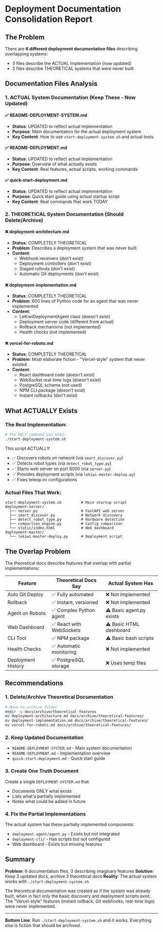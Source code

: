 # Deployment Documentation Consolidation Report

## The Problem

There are **6 different deployment documentation files** describing overlapping systems:
- 3 files describe the ACTUAL implementation (now updated)
- 3 files describe THEORETICAL systems that were never built

## Documentation Files Analysis

### 1. ACTUAL System Documentation (Keep These - Now Updated)

#### ✅ README-DEPLOYMENT-SYSTEM.md
- **Status**: UPDATED to reflect actual implementation
- **Purpose**: Main documentation for the actual deployment system
- **Key Content**: How to use `start-deployment-system.sh` and actual tools

#### ✅ README-DEPLOYMENT.md  
- **Status**: UPDATED to reflect actual implementation
- **Purpose**: Overview of what actually exists
- **Key Content**: Real features, actual scripts, working commands

#### ✅ quick-start-deployment.md
- **Status**: UPDATED to reflect actual implementation  
- **Purpose**: Quick start guide using actual startup script
- **Key Content**: Real commands that work TODAY

### 2. THEORETICAL System Documentation (Should Delete/Archive)

#### ❌ deployment-architecture.md
- **Status**: COMPLETELY THEORETICAL
- **Problem**: Describes a deployment system that was never built
- **Content**: 
  - Webhook receivers (don't exist)
  - Deployment controllers (don't exist)
  - Staged rollouts (don't exist)
  - Automatic Git deployments (don't exist)

#### ❌ deployment-implementation.md
- **Status**: COMPLETELY THEORETICAL
- **Problem**: 600 lines of Python code for an agent that was never implemented
- **Content**:
  - LeKiwiDeploymentAgent class (doesn't exist)
  - Deployment server code (different from actual)
  - Rollback mechanisms (not implemented)
  - Health checks (not implemented)

#### ❌ vercel-for-robots.md
- **Status**: COMPLETELY THEORETICAL
- **Problem**: Most elaborate fiction - "Vercel-style" system that never existed
- **Content**:
  - React dashboard code (doesn't exist)
  - WebSocket real-time logs (doesn't exist)
  - PostgreSQL schema (not used)
  - NPM CLI package (doesn't exist)
  - Instant rollbacks (don't exist)

## What ACTUALLY Exists

### The Real Implementation:

```bash
# The ONLY command you need:
./start-deployment-system.sh
```

This script ACTUALLY:
- ✅ Discovers robots on network (via `smart_discover.py`)
- ✅ Detects robot types (via `detect_robot_type.py`)
- ✅ Starts web server on port 8000 (via `server.py`)
- ✅ Provides deployment scripts (via `lekiwi-master-deploy.py`)
- ✅ Fixes teleop.ini configurations

### Actual Files That Work:

```
start-deployment-system.sh         # Main startup script
deployment-server/
  ├── server.py                    # FastAPI web server
  ├── smart_discover.py            # Network discovery
  ├── detect_robot_type.py         # Hardware detection
  ├── comparison_engine.py         # Config comparison
  └── static/index.html            # Web dashboard
deployment-master/
  └── lekiwi-master-deploy.py      # Deployment script
```

## The Overlap Problem

The theoretical docs describe features that overlap with partial implementations:

| Feature | Theoretical Docs Say | Actual System Has |
|---------|---------------------|-------------------|
| Auto Git Deploy | ✅ Fully automated | ❌ Not implemented |
| Rollback | ✅ Instant, versioned | ❌ Not implemented |
| Agent on Robots | ✅ Complex Python agent | ⚠️ Basic agent.py exists |
| Web Dashboard | ✅ React with WebSockets | ⚠️ Basic HTML dashboard |
| CLI Tool | ✅ NPM package | ⚠️ Basic bash scripts |
| Health Checks | ✅ Automatic monitoring | ❌ Not implemented |
| Deployment History | ✅ PostgreSQL storage | ❌ Uses temp files |

## Recommendations

### 1. Delete/Archive Theoretical Documentation
```bash
# Move to archive folder
mkdir -p docs/archive/theoretical-features
mv deployment-architecture.md docs/archive/theoretical-features/
mv deployment-implementation.md docs/archive/theoretical-features/
mv vercel-for-robots.md docs/archive/theoretical-features/
```

### 2. Keep Updated Documentation
- `README-DEPLOYMENT-SYSTEM.md` - Main system documentation
- `README-DEPLOYMENT.md` - Implementation overview  
- `quick-start-deployment.md` - Quick start guide

### 3. Create One Truth Document
Create a single `DEPLOYMENT-SYSTEM.md` that:
- Documents ONLY what exists
- Lists what's partially implemented
- Notes what could be added in future

### 4. Fix the Partial Implementations

The actual system has these partially implemented components:
- `deployment-agent/agent.py` - Exists but not integrated
- `deployment-cli/` - Has scripts but not configured
- Web dashboard - Exists but missing features

## Summary

**Problem**: 6 documentation files, 3 describing imaginary features
**Solution**: Keep 3 updated docs, archive 3 theoretical docs
**Reality**: The actual system works with `./start-deployment-system.sh`

The theoretical documentation was created as if the system was already built, when in fact only the basic discovery and deployment scripts exist. The "Vercel-style" features (instant rollback, Git webhooks, real-time logs) were never implemented.

---

**Bottom Line**: Run `./start-deployment-system.sh` and it works. Everything else is fiction that should be archived.